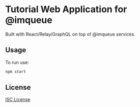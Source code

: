 # Tutorial Web Application for @imqueue

Built with React/Relay/GraphQL on top of @imqueue services.

## Usage

To run use:

~~~bash
npm start
~~~

## License

[ISC License](LICENSE)
